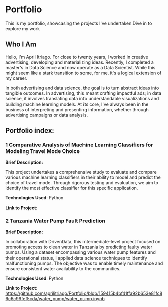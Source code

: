 # Portfolio
This is my portfolio, showcasing the projects I've undertaken.Dive in to explore my work

## Who I Am
Hello, I'm April Itriago. For close to twenty years, I worked in creative advertising, developing and materializing ideas. Recently, I completed a master's in Data Science and now operate as a Data Scientist. While this might seem like a stark transition to some, for me, it's a logical extension of my career.

In both advertising and data science, the goal is to turn abstract ideas into tangible outcomes. In advertising, this meant crafting impactful ads; in data science, it involves translating data into understandable visualizations and building machine learning models. At its core, I've always been in the business of interpreting and presenting information, whether through advertising campaigns or data analysis.

## Portfolio index:

### 1 **Comparative Analysis of Machine Learning Classifiers for Modeling Travel Mode Choice**

**Brief Description:**

This project undertakes a comprehensive study to evaluate and compare various machine learning classifiers in their ability to model and predict the choice of travel mode. Through rigorous testing and evaluation, we aim to identify the most effective classifier for this specific application.

**Technologies Used**: Python

**Link to Project**:

### 2 **Tanzania Water Pump Fault Prediction**

**Brief Description:** 

In collaboration with DrivenData, this intermediate-level project focused on promoting access to clean water in Tanzania by predicting faulty water pumps. Using a dataset encompassing various water pump features and their operational status, I applied data science techniques to identify malfunctioning pumps. The objective was to enable timely maintenance and ensure consistent water availability to the communities.

**Technologies Used**: Python

**Link to Project**: https://github.com/aprilitriago/Portfolio/blob/159415b4bf41ffa92b653e81fc86c6c99fef5cda/water_pump/water_pump.ipynb
